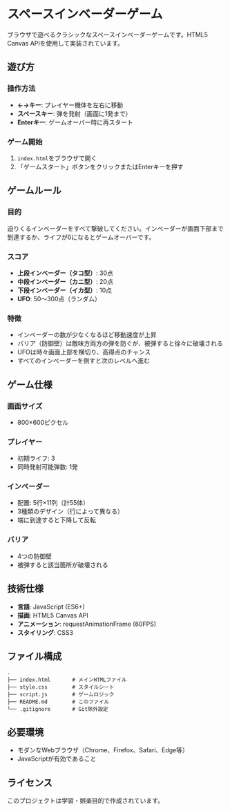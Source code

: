 # スペースインベーダーゲーム

ブラウザで遊べるクラシックなスペースインベーダーゲームです。HTML5 Canvas APIを使用して実装されています。

## 遊び方

### 操作方法
- **←→キー**: プレイヤー機体を左右に移動
- **スペースキー**: 弾を発射（画面に1発まで）
- **Enterキー**: ゲームオーバー時に再スタート

### ゲーム開始
1. `index.html`をブラウザで開く
2. 「ゲームスタート」ボタンをクリックまたはEnterキーを押す

## ゲームルール

### 目的
迫りくるインベーダーをすべて撃破してください。インベーダーが画面下部まで到達するか、ライフが0になるとゲームオーバーです。

### スコア
- **上段インベーダー（タコ型）**: 30点
- **中段インベーダー（カニ型）**: 20点  
- **下段インベーダー（イカ型）**: 10点
- **UFO**: 50〜300点（ランダム）

### 特徴
- インベーダーの数が少なくなるほど移動速度が上昇
- バリア（防御壁）は敵味方両方の弾を防ぐが、被弾すると徐々に破壊される
- UFOは時々画面上部を横切り、高得点のチャンス
- すべてのインベーダーを倒すと次のレベルへ進む

## ゲーム仕様

### 画面サイズ
- 800×600ピクセル

### プレイヤー
- 初期ライフ: 3
- 同時発射可能弾数: 1発

### インベーダー
- 配置: 5行×11列（計55体）
- 3種類のデザイン（行によって異なる）
- 端に到達すると下降して反転

### バリア
- 4つの防御壁
- 被弾すると該当箇所が破壊される

## 技術仕様

- **言語**: JavaScript (ES6+)
- **描画**: HTML5 Canvas API
- **アニメーション**: requestAnimationFrame (60FPS)
- **スタイリング**: CSS3

## ファイル構成

```
.
├── index.html       # メインHTMLファイル
├── style.css        # スタイルシート
├── script.js        # ゲームロジック
├── README.md        # このファイル
└── .gitignore       # Git除外設定
```

## 必要環境

- モダンなWebブラウザ（Chrome、Firefox、Safari、Edge等）
- JavaScriptが有効であること

## ライセンス

このプロジェクトは学習・娯楽目的で作成されています。